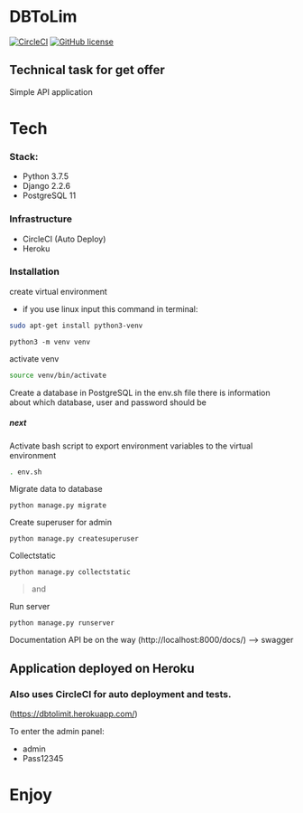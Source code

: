 # DBToLim

[![CircleCI](https://circleci.com/gh/HALLOWe3n/DBToLim.svg?style=svg)](https://circleci.com/gh/HALLOWe3n/DBToLim)
[![GitHub license](https://img.shields.io/github/license/HALLOWe3n/DBToLim)](https://github.com/HALLOWe3n/DBToLim/blob/master/LICENSE)

## Technical task for get offer
Simple API application

# Tech
### Stack:
- Python 3.7.5
- Django 2.2.6
- PostgreSQL 11

### Infrastructure
- CircleCI (Auto Deploy)
- Heroku

### Installation

create virtual environment

 - if you use linux input this command in terminal: 
```bash
sudo apt-get install python3-venv
```

```python3
python3 -m venv venv
```

activate venv
```bash
source venv/bin/activate
```

Create a database in PostgreSQL
in the env.sh file there is information about which database, user and password should be

##### next
Activate bash script to export environment variables to the virtual environment
```bash
. env.sh
```

Migrate data to database 
```python3
python manage.py migrate
```

Create superuser for admin
```python3
python manage.py createsuperuser
```

Collectstatic
```python3
python manage.py collectstatic
```

> and

Run server
```python3
python manage.py runserver
```

Documentation API be on the way
(http://localhost:8000/docs/) --> swagger


## Application deployed on Heroku
### Also uses CircleCI for auto deployment and tests.

(https://dbtolimit.herokuapp.com/)

To enter the admin panel:
- admin
- Pass12345

# Enjoy